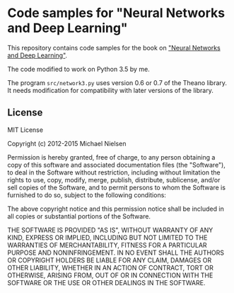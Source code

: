# Code samples for "Neural Networks and Deep Learning"

This repository contains code samples for the book on ["Neural Networks
and Deep Learning"](http://neuralnetworksanddeeplearning.com).

The code modified to work on Python 3.5 by me.

The program `src/network3.py` uses version 0.6 or 0.7 of the Theano
library.  It needs modification for compatibility with later versions
of the library.

## License

MIT License

Copyright (c) 2012-2015 Michael Nielsen

Permission is hereby granted, free of charge, to any person obtaining
a copy of this software and associated documentation files (the
"Software"), to deal in the Software without restriction, including
without limitation the rights to use, copy, modify, merge, publish,
distribute, sublicense, and/or sell copies of the Software, and to
permit persons to whom the Software is furnished to do so, subject to
the following conditions:

The above copyright notice and this permission notice shall be
included in all copies or substantial portions of the Software.

THE SOFTWARE IS PROVIDED "AS IS", WITHOUT WARRANTY OF ANY KIND,
EXPRESS OR IMPLIED, INCLUDING BUT NOT LIMITED TO THE WARRANTIES OF
MERCHANTABILITY, FITNESS FOR A PARTICULAR PURPOSE AND
NONINFRINGEMENT. IN NO EVENT SHALL THE AUTHORS OR COPYRIGHT HOLDERS BE
LIABLE FOR ANY CLAIM, DAMAGES OR OTHER LIABILITY, WHETHER IN AN ACTION
OF CONTRACT, TORT OR OTHERWISE, ARISING FROM, OUT OF OR IN CONNECTION
WITH THE SOFTWARE OR THE USE OR OTHER DEALINGS IN THE SOFTWARE.

